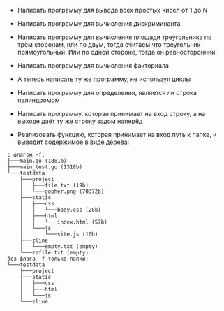 - Написать программу для вывода всех простых чисел от 1 до N
- Написать программу для вычисления дискриминанта
- Написать программу для вычисления площади треугольника по трём сторонам, или по двум, тогда считаем что треугольник прямоугольный. Или по одной стороне, тогда он равносторонний.

- Написать программу для вычисления факториала
- А теперь написать ту же программу, не используя циклы
- Написать программу для определения, является ли строка палиндромом
- Написать программу, которая принимает на вход строку, а на выходе даёт ту же строку задом наперёд

- Реализовать функцию, которая принимает на вход путь к папке, и выводит содержимое в виде дерева:
```
с флагом -f:
├───main.go (1881b)
├───main_test.go (1318b)
└───testdata
	├───project
	│	├───file.txt (19b)
	│	└───gopher.png (70372b)
	├───static
	│	├───css
	│	│	└───body.css (28b)
	│	├───html
	│	│	└───index.html (57b)
	│	└───js
	│		└───site.js (10b)
	├───zline
	│	└───empty.txt (empty)
	└───zzfile.txt (empty)
без флага -f только папки:
└───testdata
	├───project
	├───static
	│	├───css
	│	├───html
	│	└───js
	└───zline
```